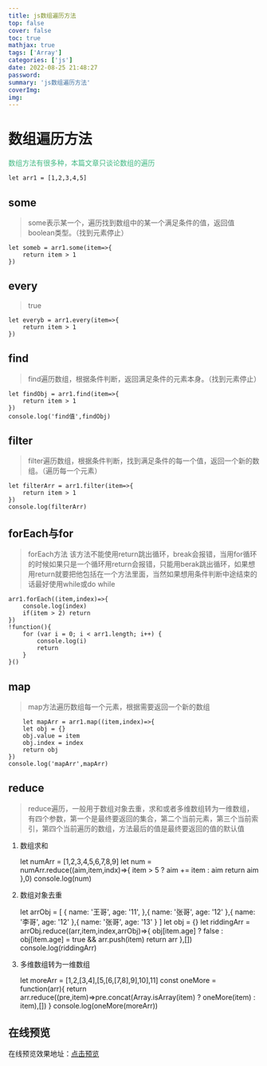 ```yaml
---
title: js数组遍历方法
top: false
cover: false
toc: true
mathjax: true
tags: ['Array']
categories: ['js']
date: 2022-08-25 21:48:27
password:
summary: 'js数组遍历方法'
coverImg:
img:
---
```


# 数组遍历方法
<font color="#42b983">数组方法有很多种，本篇文章只谈论数组的遍历</font>

	let arr1 = [1,2,3,4,5]

## some
> some表示某一个，遍历找到数组中的某一个满足条件的值，返回值boolean类型。（找到元素停止）

	let someb = arr1.some(item=>{
		return item > 1
	})

## every
> true

	let everyb = arr1.every(item=>{
		return item > 1
	})

## find
> find遍历数组，根据条件判断，返回满足条件的元素本身。（找到元素停止）

	let findObj = arr1.find(item=>{
		return item > 1
	})
	console.log('find值',findObj)

## filter
> filter遍历数组，根据条件判断，找到满足条件的每一个值，返回一个新的数组。（遍历每一个元素）

	let filterArr = arr1.filter(item=>{
		return item > 1
	})
	console.log(filterArr)

## forEach与for
> forEach方法 该方法不能使用return跳出循环，break会报错，当用for循环的时候如果只是一个循环用return会报错，只能用berak跳出循环，如果想用return就要把他包括在一个方法里面，当然如果想用条件判断中途结束的话最好使用while或do while

	arr1.forEach((item,index)=>{
		console.log(index)
		if(item > 2) return
	})
	!function(){
		for (var i = 0; i < arr1.length; i++) {
			console.log(i)
			return
		}
	}()

## map
> map方法遍历数组每一个元素，根据需要返回一个新的数组

		let mapArr = arr1.map((item,index)=>{
		let obj = {}
		obj.value = item
		obj.index = index
		return obj
	})
	console.log('mapArr',mapArr)

## reduce
> reduce遍历，一般用于数组对象去重，求和或者多维数组转为一维数组，有四个参数，第一个是最终要返回的集合，第二个当前元素，第三个当前索引，第四个当前遍历的数组，方法最后的值是最终要返回的值的默认值

1. 数组求和

	let numArr = [1,2,3,4,5,6,7,8,9]
	let num = numArr.reduce((aim,item,indx)=>{
		item > 5 ? aim += item : aim
		return aim
	},0)
	console.log(num)

2. 数组对象去重


	let arrObj = [
		{
			name: '王哥',
			age: '11',
		},{
			name: '张哥',
			age: '12'
		},{
			name: '李哥',
			age: '12'
		},{
			name: '张哥',
			age: '13'
		}
	]
	let obj = {}
	let riddingArr = arrObj.reduce((arr,item,index,arrObj)=>{
		obj[item.age] ? false : obj[item.age] = true && arr.push(item)
		return arr
	},[])
	console.log(riddingArr)

3.	多维数组转为一维数组

	let moreArr = [1,2,[3,4],[5,[6,[7,8],9],10],11]
	const oneMore = function(arr){
		return arr.reduce((pre,item)=>pre.concat(Array.isArray(item) ? oneMore(item) : item),[])
	}
	console.log(oneMore(moreArr))

## 在线预览

在线预览效果地址：<u>[点击预览](https://codepen.io/luoyangz/pen/BarXBRJ)</u>
